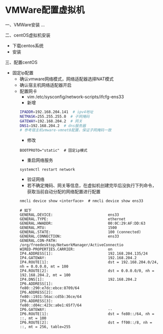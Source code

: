 # VMWare配置虚拟机

一、VMWare安装
...

二、centOS虚拟机安装
- 下载centos系统
- 安装

三、配置centOS
- 固定ip配置
  - 确认vmware网络模式，网络适配器选择NAT模式
  - 确认宿主机网络适配器开启
  - 配置网卡
    - vim /etc/sysconfig/network-scripts/ifcfg-ens33
    - 新增
    ```bash
    IPADDR=192.168.204.141  # ipv4地址
    NETMASK=255.255.255.0  # 子网掩码
    GATEWAY=192.168.204.2  # 网关
    DNS1=192.168.204.2  # dns服务器
    # 参考宿主机vmware-vmnet8配置，保证子网掩码一致
    ```
    - 修改
    ```
    BOOTPROTO="static"  # 固定ip模式
    ```
    - 重启网络服务
    ```
    systemctl restart network
    ```
    - 验证网络
    - 若不确定掩码、网关等信息，在虚拟机创建完毕后没执行下列命令，获取当前自动分配的网络配置进行配置
    ```
    nmcli device show <interface>  # nmcli device show ens33
    
    # 如下
    GENERAL.DEVICE:                         ens33
    GENERAL.TYPE:                           ethernet
    GENERAL.HWADDR:                         00:0C:29:AF:DD:63
    GENERAL.MTU:                            1500
    GENERAL.STATE:                          100 (connected)
    GENERAL.CONNECTION:                     ens33
    GENERAL.CON-PATH:                       /org/freedesktop/NetworkManager/ActiveConnectio
    WIRED-PROPERTIES.CARRIER:               on
    IP4.ADDRESS[1]:                         192.168.204.135/24
    IP4.GATEWAY:                            192.168.204.2
    IP4.ROUTE[1]:                           dst = 192.168.204.0/24, nh = 0.0.0.0, mt = 100
    IP4.ROUTE[2]:                           dst = 0.0.0.0/0, nh = 192.168.204.2, mt = 100
    IP4.DNS[1]:                             192.168.204.2
    IP6.ADDRESS[1]:                         fe80::290:e7dc:ebce:8709/64
    IP6.ADDRESS[2]:                         fe80::1931:56ac:cd5b:36ce/64
    IP6.ADDRESS[3]:                         fe80::d04c:423c:a0e1:65f7/64
    IP6.GATEWAY:                            --
    IP6.ROUTE[1]:                           dst = fe80::/64, nh = ::, mt = 100
    IP6.ROUTE[2]:                           dst = ff00::/8, nh = ::, mt = 256, table=255
    ```

